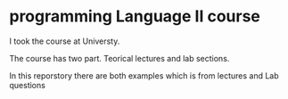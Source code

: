 # programming Language II course 

 I took the course at Universty. 

 The course has two part. Teorical lectures and lab sections.

 In this reporstory there are both examples which is from lectures and Lab questions
